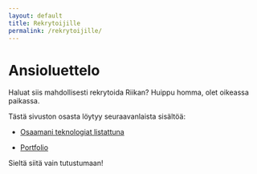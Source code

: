 ```yaml
---
layout: default
title: Rekrytoijille
permalink: /rekrytoijille/
---
```


# Ansioluettelo

Haluat siis mahdollisesti rekrytoida Riikan? Huippu homma, olet oikeassa paikassa.

Tästä sivuston osasta löytyy seuraavanlaista sisältöä:

* <a href="/kotisivu/teknologiat">Osaamani teknologiat listattuna</a>

* <a href="/kotisivu/portfolio">Portfolio</a>

Sieltä siitä vain tutustumaan!
